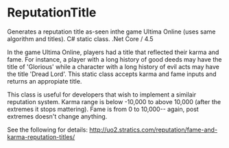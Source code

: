 # ReputationTitle
Generates a reputation title as-seen inthe game Ultima Online (uses same algorithm and titles).  C# static class.  .Net Core / 4.5  

In the game Ultima Online, players had a title that reflected their karma and fame.  For instance, a player with a long history of good deeds may have the title of 'Glorious' while a character with a long history of evil acts may have the title 'Dread Lord'.  This static class accepts karma and fame inputs and returns an appropiate title.  

This class is useful for developers that wish to implement a similair reputation system.  Karma range is below -10,000 to above 10,000 (after the extremes it stops mattering).  Fame is from 0 to 10,000-- again, post extremes doesn't change anything.

See the following for details: http://uo2.stratics.com/reputation/fame-and-karma-reputation-titles/

